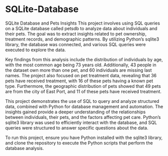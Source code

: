 # SQLite-Database

SQLite Database and Pets Insights
This project involves using SQL queries on a SQLite database called petsdb to analyze data about individuals and their pets. The goal was to extract insights related to pet ownership, treatment records, and demographic patterns. By utilizing Python’s sqlite3 library, the database was connected, and various SQL queries were executed to explore the data.

Key findings from this analysis include the distribution of individuals by age, with the most common age being 73 years old. Additionally, 43 people in the dataset own more than one pet, and 60 individuals are missing last names. The project also focused on pet treatment data, revealing that 36 pets have received treatment, with 16 of these pets having a known pet type. Furthermore, the geographic distribution of pets showed that 49 pets are from the city of East Port, and 11 of these pets have received treatment.

This project demonstrates the use of SQL to query and analyze structured data, combined with Python for database management and automation. The insights gained provide a deeper understanding of the relationships between individuals, their pets, and the factors affecting pet care. Python’s sqlite3 library was used to efficiently interact with the database, and SQL queries were structured to answer specific questions about the data.

To run this project, ensure you have Python installed with the sqlite3 library, and clone the repository to execute the Python scripts that perform the database analysis.

